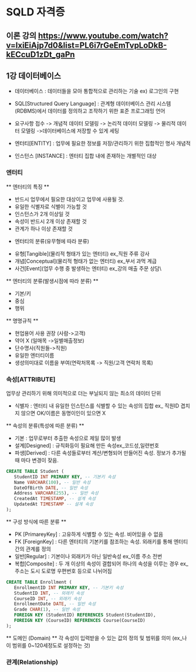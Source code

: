 # SQLD 자격증 

## 이론 강의 https://www.youtube.com/watch?v=lxiEiAjp7d0&list=PL6i7rGeEmTvpLoDkB-kECcuD1zDt_gaPn

## 1강 데이터베이스
* 데이터베이스 : 데이터들을 모아 통합적으로 관리하는 기술
ex) 로그인의 구현
* SQL[Structured Query Language] : 관계형 데이터베이스 관리 시스템(RDBMS)에서 데이터를 정의하고 조작하기 위한 표준 프로그래밍 언어

* 요구사항 접수 -> 개념적 데이터 모델링 -> 논리적 데이터 모델링 -> 물리적 데이터 모델링 ->데이터베이스에 저장할 수 있게 세팅
* 엔터티[ENTITY] : 업무에 필요한 정보를 저장/관리하기 위한 집합적인 명사 개념적
* 인스턴스 [INSTANCE] : 엔터티 집합 내에 존재하는 개별적인 대상

### 엔터티
 ** 엔터티의 특징 **
  - 반드시 업무에서 필요한 대상이고 업무에 사용될 것.
  - 유일한 식별자로 식별이 가능할 것
  - 인스턴스가 2개 이상일 것
  - 속성이 반드시 2개 이상 존재할 것
  - 관계가 하나 이상 존재할 것

 * 엔터티의 분류(유무형에 따라 분류)
  - 유형[Tangible](물리적 형태가 있는 엔터티) ex_직원 주류 강사
  - 개념[Conceptual](물리적 형태가 없는 엔터티) ex_부서 과먹 계급
  - 사건[Event](업무 수행 중 발생하는 엔터티) ex_강의 매출 주문 상담\

 ** 엔터티의 분류(발생시점에 따라 분류) **
  - 기본/키
  - 중심
  - 행위

 ** 명명규칙 **
  - 현업용어 사용 권장 (사람->고객)
  - 약어 X (일매목 ->일별매출정보)
  - 단수명사(직원들->직원)
  - 유일한 엔터티이름
  - 생성의미대로 이름을 부여(연락처목록 -> 직원/고객 연락처 목록)

### 속성[ATTRIBUTE]
업무상 관리하기 위해 의미적으로 더는 부닐되지 않는 최소의 데이터 단위

* 식별자 : 엔터티 내 유일한 인스턴스를 식별할 수 있는 속성의 집합
ex_ 직원ID 겹치지 않으면 OK/이름은 동명이인이 있으면 X

** 속성의 분류(특성에 따른 분류) **
 - 기본 : 업무로부터 추출한 속성으로 제일 많이 발생
 - 설계[Designed] : 규칙화등이 필요해 만든 속성ex_코드성,일련번호
 - 파생[Derived] : 다른 속성들로부터 계산/변형되어 만들어진 속성. 정보가 추가될 때 마다 변경이 잦음.
 ```sql
 CREATE TABLE Student (
    StudentID INT PRIMARY KEY, -- 기본키 속성
    Name VARCHAR(100), -- 일반 속성
    DateOfBirth DATE, -- 일반 속성
    Address VARCHAR(255), -- 일반 속성
    CreatedAt TIMESTAMP, -- 설계 속성
    UpdatedAt TIMESTAMP -- 설계 속성
 );
 ```

** 구성 방식에 따른 분류 **
 - PK [PrimareyKey] : 고유하게 식별할 수 있는 속성. 비어있을 수 없음
 - FK [ForeignKey] : 다른 엔터티의 기본키를 참조하는 속성. 외래키를 통해 엔터티간의 관계를 정의
 - 일반[Regular] : 기본이나 외래키가 아닌 일반속성 ex_이름 주소 전번
 - 복합[Composite] : 두 개 이상의 속성이 결합되어 하나의 속성을 이루는 경우 ex_주소는 도시 도로명 우편번호 등으로 나뉘어짐
 ```sql
 CREATE TABLE Enrollment (
    EnrollmentID INT PRIMARY KEY, -- 기본키 속성
    StudentID INT, -- 외래키 속성
    CourseID INT, -- 외래키 속성
    EnrollmentDate DATE, -- 일반 속성
    Grade CHAR(1), -- 일반 속성
    FOREIGN KEY (StudentID) REFERENCES Student(StudentID),
    FOREIGN KEY (CourseID) REFERENCES Course(CourseID)
 );
 ```
** 도메인 (Domain) **
각 속성이 입력받을 수 있는 값의 정의 및 범위를 의미 (ex_나이 범위를 0~120세정도로 설정하는 것)

### 관계(Relationship)
